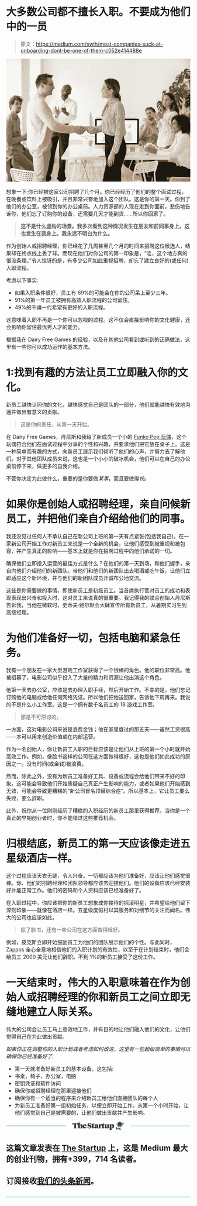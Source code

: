 # 大多数公司都不擅长入职。不要成为他们中的一员

> 原文：<https://medium.com/swlh/most-companies-suck-at-onboarding-dont-be-one-of-them-c052e414488e>

![](img/dcb68d9d6b7ac8e39b2f7948524994bd.png)

想象一下:你已经被这家公司招聘了几个月。你已经经历了他们的整个面试过程，在晚餐或饮料上被吸引，并且非常兴奋地加入这个团队。这是你的第一天。你到了他们的办公室，被领到你的办公桌前。人力资源部的人现在走到你面前，悲伤地告诉你，他们忘了订购你的设备，还需要几天才能到货……所以你回家了。

> **这不是什么虚构的场景。我多次看到这种情况发生在朋友和前同事身上。这也发生在我身上。我永远不明白为什么。**

作为创始人或招聘经理，你已经花了几周甚至几个月的时间来招聘这位候选人，结果却在终点线上丢了球。而现在他们对你公司的第一印象是，“哇，这个地方真的很没条理。”令人惊讶的是，有多少公司如此重视招聘，却忘了建立良好的(或任何)入职流程。

考虑以下事实:

*   如果入职条件很好，员工有 69%的可能会在你的公司呆上至少三年。
*   91%的第一年员工被拥有高效入职流程的公司留住。
*   49%的千禧一代希望有更好的入职流程。

这意味着入职不再是一个你可以忽视的过程。这不仅会直接影响你的文化健康，还会影响你留住最优秀人才的能力。

根据我在 Dairy Free Games 的经验，以及在其他公司看到或听到的正确做法，这里有一些你可以成功运作的基本方法。

# **1:找到有趣的方法让员工立即融入你的文化。**

新员工越快认同你的文化，越快感觉自己是团队的一部分，他们就能越快有效地沟通并做出有意义的贡献。

> 这是你的责任，从第一天开始。

在 Dairy Free Games，丹尼斯和我给了新成员一个小的 [Funko Pop 玩偶](https://www.amazon.com/gp/product/B074947TX2/ref=as_li_tl?ie=UTF8&camp=1789&creative=9325&creativeASIN=B074947TX2&linkCode=as2&tag=paley-20&linkId=9aed9da8a0a8297428b435c80a482b7e)，这个玩偶符合他们在面试过程中分享的个性和兴趣，并要求他们把它放在桌子上。这是一种简单而有趣的方式，向新员工展示我们倾听了他们的心声，并努力去了解他们。对于其他团队成员来说，这也是一个小小的破冰机会，他们可以在自己的办公桌前停下来，做更多的自我介绍。

不管你决定为此做什么，重要的是你要做*某事*，而且要做得*快*。

# 如果你是创始人或招聘经理，亲自问候新员工，并把他们亲自介绍给他们的同事。

我还没见过任何人不承认自己在新公司上班的第一天有点紧张(包括我自己)。在一家新公司开始工作对新员工来说是一个全新的机会，让他们感受到被重视和被包容，并产生真正的影响——基本上就是你在招聘过程中向他们承诺的一切。

确保他们立即投入运营的最佳方式是什么？在他们的第一天到场，和他们握手，亲自向他们介绍他们的新团队。带他们和他们的新团队出去喝酒或吃午饭，让他们立即适应这个新环境，并与他们的新团队成员开诚布公地交流。

这些是你需要做的事情，即使新员工是初级员工。当首席执行官对员工的成功和表现表现出兴奋和投入时，这对员工来说真的很重要。我记得我的联合创始人丹尼斯告诉我，当他在微软时，史蒂夫·鲍尔默会大肆宣传所有新员工，从暑期实习生到高级经理。

# 为他们准备好一切，包括电脑和紧急任务。

我有一个朋友在一家大型游戏工作室获得了一个很棒的角色。他的职位非常高。他被招募了，电影公司似乎投入了大量的精力和资源让他出演这个角色。

他第一天去办公室，应该是去办理入职手续，然后开始工作。不幸的是，他们忘记订购他的电脑或给他任何网络凭证。所以他们把他送回家，告诉他下周再来。我说的不是什么小工作室。这是一个拥有数千名员工的 1B 游戏工作室。

> 那是不可原谅的。

一方面，这对电影公司来说是浪费金钱；他在家里度过的那五天——虽然工资很高——本可以用来创造价值或在内部运营。

作为一名创始人，你让新员工入职的目标应该是让他们从上班的第一个小时就开始高效工作。例如，像脸书这样的公司在这方面做得很好，这也是他们如此成功的原因之一。没有时间(或金钱)被浪费。

然而，除此之外，没有为新员工准备好工具、设备或流程会给他们带来不好的印象。这可能会导致他们开始质疑自己真正产生影响的能力，或者如果他们开始感到无效，可能会导致更糟糕的“新公司冒名顶替综合症”。所以基本上，它让员工要么失败，要么辞职。

此外，祝你从一位刚刚经历了糟糕的入职经历的新员工那里获得推荐。当你是一个真正的早期创业者时，你不能错过这些推荐机会。

# **归根结底，新员工的第一天应该像走进五星级酒店一样。**

这个过程应该天衣无缝，令人兴奋。一切都应该为他们准备好，应该让他们感觉很棒。你、他们的招聘经理和团队领导都应该去迎接他们。他们的设备应该已经安装好并能正常工作。他们的密码和个人资料应该已经准备好了。

在入职过程中，你应该把你的新员工想象成你接待的摇滚明星，并希望给他们留下深刻印象——就像在酒店一样。五星级度假村以其服务和对细节的关注而闻名。伟大的公司也应该如此。

> 除了脸书，还有一些公司在这方面做得很好。

例如，皮克斯立即开始鼓励员工为他们的团队展示他们的个性。与此同时，Zappos 全心全意地相信他们的入职计划的有效性，以至于在计划结束时，他们会给员工 2000 美元让他们辞职。不到 1%的新员工接受了这份工作。

# **一天结束时，伟大的入职意味着在作为创始人或招聘经理的你和新员工之间立即无缝地建立人际关系。**

伟大的公司会让员工马上高效地工作，并有目的地让他们融入他们的文化，让他们觉得自己在为此做出贡献。

*如果你正在调整你的入职计划或者考虑如何改进，这里有一些超级简单的事情可以确保你已经准备好了:*

*   第一天就准备好新员工的基本设备。这包括:
*   书桌，椅子，办公室，电脑
*   密钥凭证和软件访问
*   确保你或招聘经理在那里迎接他们
*   确保你有一个适当的程序来介绍新员工给他们直接团队的每个人
*   为新员工准备好第一组初始任务，以便立即开始工作。从第一个小时开始，让他们感觉到自己是被需要的，让他们做出贡献并产生影响。

[![](img/308a8d84fb9b2fab43d66c117fcc4bb4.png)](https://medium.com/swlh)

## 这篇文章发表在 [The Startup](https://medium.com/swlh) 上，这是 Medium 最大的创业刊物，拥有+399，714 名读者。

## 订阅接收[我们的头条新闻](http://growthsupply.com/the-startup-newsletter/)。

[![](img/b0164736ea17a63403e660de5dedf91a.png)](https://medium.com/swlh)